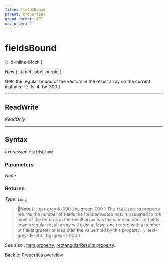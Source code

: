 ```yaml
---
title: fieldsBound
parent: Properties
grand_parent: API
nav_order: 7
---
```


# fieldsBound
{: .d-inline-block }

New
{: .label .label-purple }

Gets the regular bound of the vectors in the result array on the current instance.
{: .fs-4 .fw-300 }

---

## ReadWrite

_ReadOnly_

---

## Syntax

*expression*.`fieldsBound`

### Parameters

_None_

### Returns

*Type*: `Long`

>📝**Note**
>{: .text-grey-lt-000 .bg-green-000 }
>The `fieldsBound` property returns the number of fields the header record has. Is assumed to the most of the records in the result array has the same number of fields. In an irregular result array will exist at least one record with a number of fields greater or less than the value hold by this property.
{: .text-grey-dk-300 .bg-grey-lt-000 }

See also
: [item property](https://ws-garcia.github.io/VBA-CSV-interface/api/properties/item.html), [rectangularResults property](https://ws-garcia.github.io/VBA-CSV-interface/api/properties/rectangularresults.html).

[Back to Properties overview](https://ws-garcia.github.io/VBA-CSV-interface/api/properties/)